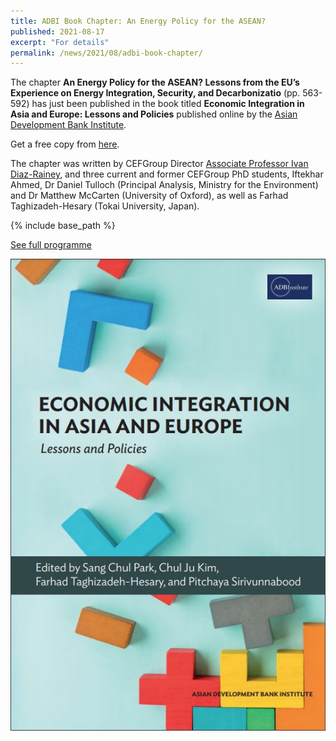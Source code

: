 ```yaml
---
title: ADBI Book Chapter: An Energy Policy for the ASEAN?
published: 2021-08-17
excerpt: "For details"
permalink: /news/2021/08/adbi-book-chapter/ 
---
```


The chapter **An Energy Policy for the ASEAN? Lessons from the EU’s Experience on Energy Integration, Security, and Decarbonizatio** (pp. 563-592) has just been published in the book titled **Economic Integration in Asia and Europe: Lessons and Policies** published online by the [Asian Development Bank Institute](https://www.adb.org/adbi/main).

Get a free copy from [here](https://www.adb.org/publications/economic-integration-asia-europe-lessons-policies).

The chapter was written by CEFGroup Director [Associate Professor Ivan Diaz-Rainey](https://www.otago.ac.nz/accountancyfinance/staff/otago032953.html), and three current and former CEFGroup PhD students, Iftekhar Ahmed, Dr Daniel Tulloch (Principal Analysis, Ministry for the Environment) and Dr Matthew McCarten (University of Oxford), as well as Farhad Taghizadeh-Hesary (Tokai University, Japan).

{% include base_path %}

<a href="https://iftekhariahmed.github.io/files/7th_iyfs_conference_programme.pdf">See full programme</a>

![](/images/adbi_book1.JPG)
